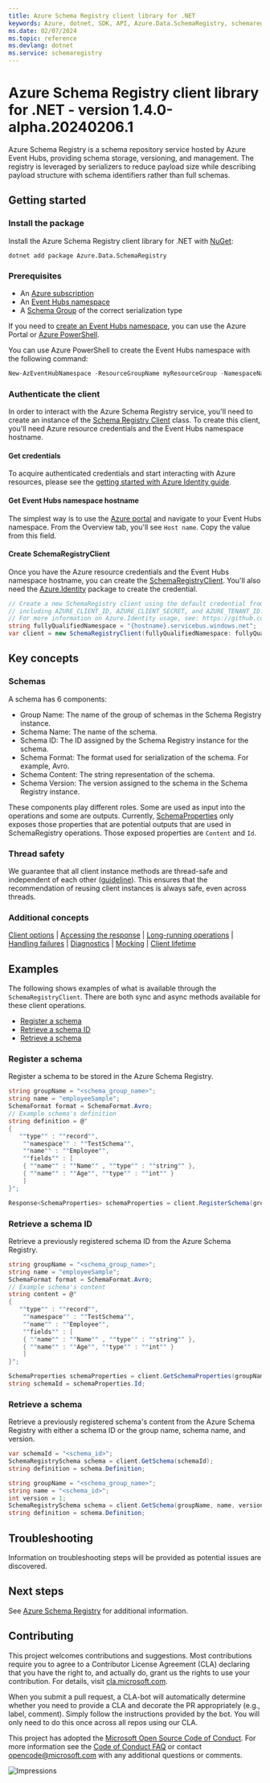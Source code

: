 ```yaml
---
title: Azure Schema Registry client library for .NET
keywords: Azure, dotnet, SDK, API, Azure.Data.SchemaRegistry, schemaregistry
ms.date: 02/07/2024
ms.topic: reference
ms.devlang: dotnet
ms.service: schemaregistry
---
```

# Azure Schema Registry client library for .NET - version 1.4.0-alpha.20240206.1 


Azure Schema Registry is a schema repository service hosted by Azure Event Hubs, providing schema storage, versioning, and management. The registry is leveraged by serializers to reduce payload size while describing payload structure with schema identifiers rather than full schemas.

## Getting started

### Install the package

Install the Azure Schema Registry client library for .NET with [NuGet][nuget]:

```dotnetcli
dotnet add package Azure.Data.SchemaRegistry
```

### Prerequisites

* An [Azure subscription][azure_sub]
* An [Event Hubs namespace][event_hubs_namespace]
* A [Schema Group][create_schema_group] of the correct serialization type

If you need to [create an Event Hubs namespace][create_event_hubs_namespace], you can use the Azure Portal or [Azure PowerShell][azure_powershell].

You can use Azure PowerShell to create the Event Hubs namespace with the following command:

```PowerShell
New-AzEventHubNamespace -ResourceGroupName myResourceGroup -NamespaceName namespace_name -Location eastus
```

### Authenticate the client

In order to interact with the Azure Schema Registry service, you'll need to create an instance of the [Schema Registry Client][schema_registry_client] class. To create this client, you'll need Azure resource credentials and the Event Hubs namespace hostname.

#### Get credentials

To acquire authenticated credentials and start interacting with Azure resources, please see the [getting started with Azure Identity guide][quickstart_guide].

#### Get Event Hubs namespace hostname

The simplest way is to use the [Azure portal][azure_portal] and navigate to your Event Hubs namespace. From the Overview tab, you'll see `Host name`. Copy the value from this field.

#### Create SchemaRegistryClient

Once you have the Azure resource credentials and the Event Hubs namespace hostname, you can create the [SchemaRegistryClient][schema_registry_client]. You'll also need the [Azure.Identity][azure_identity] package to create the credential.

```C# Snippet:SchemaRegistryCreateSchemaRegistryClient
// Create a new SchemaRegistry client using the default credential from Azure.Identity using environment variables previously set,
// including AZURE_CLIENT_ID, AZURE_CLIENT_SECRET, and AZURE_TENANT_ID.
// For more information on Azure.Identity usage, see: https://github.com/Azure/azure-sdk-for-net/blob/main/sdk/identity/Azure.Identity/README.md
string fullyQualifiedNamespace = "{hostname}.servicebus.windows.net";
var client = new SchemaRegistryClient(fullyQualifiedNamespace: fullyQualifiedNamespace, credential: new DefaultAzureCredential());
```

## Key concepts

### Schemas

A schema has 6 components:
- Group Name: The name of the group of schemas in the Schema Registry instance.
- Schema Name: The name of the schema.
- Schema ID: The ID assigned by the Schema Registry instance for the schema.
- Schema Format: The format used for serialization of the schema. For example, Avro.
- Schema Content: The string representation of the schema.
- Schema Version: The version assigned to the schema in the Schema Registry instance.

These components play different roles. Some are used as input into the operations and some are outputs. Currently, [SchemaProperties][schema_properties] only exposes those properties that are potential outputs that are used in SchemaRegistry operations. Those exposed properties are `Content` and `Id`.

### Thread safety
We guarantee that all client instance methods are thread-safe and independent of each other ([guideline](https://azure.github.io/azure-sdk/dotnet_introduction.html#dotnet-service-methods-thread-safety)). This ensures that the recommendation of reusing client instances is always safe, even across threads.

### Additional concepts
<!-- CLIENT COMMON BAR -->
[Client options](https://github.com/Azure/azure-sdk-for-net/blob/main/sdk/core/Azure.Core/README.md#configuring-service-clients-using-clientoptions) |
[Accessing the response](https://github.com/Azure/azure-sdk-for-net/blob/main/sdk/core/Azure.Core/README.md#accessing-http-response-details-using-responset) |
[Long-running operations](https://github.com/Azure/azure-sdk-for-net/blob/main/sdk/core/Azure.Core/README.md#consuming-long-running-operations-using-operationt) |
[Handling failures](https://github.com/Azure/azure-sdk-for-net/blob/main/sdk/core/Azure.Core/README.md#reporting-errors-requestfailedexception) |
[Diagnostics](https://github.com/Azure/azure-sdk-for-net/blob/main/sdk/core/Azure.Core/samples/Diagnostics.md) |
[Mocking](https://learn.microsoft.com/dotnet/azure/sdk/unit-testing-mocking) |
[Client lifetime](https://devblogs.microsoft.com/azure-sdk/lifetime-management-and-thread-safety-guarantees-of-azure-sdk-net-clients/)
<!-- CLIENT COMMON BAR -->

## Examples

The following shows examples of what is available through the `SchemaRegistryClient`. There are both sync and async methods available for these client operations.

* [Register a schema](#register-a-schema)
* [Retrieve a schema ID](#retrieve-a-schema-id)
* [Retrieve a schema](#retrieve-a-schema)

### Register a schema

Register a schema to be stored in the Azure Schema Registry.

```C# Snippet:SchemaRegistryRegisterSchema
string groupName = "<schema_group_name>";
string name = "employeeSample";
SchemaFormat format = SchemaFormat.Avro;
// Example schema's definition
string definition = @"
{
   ""type"" : ""record"",
    ""namespace"" : ""TestSchema"",
    ""name"" : ""Employee"",
    ""fields"" : [
    { ""name"" : ""Name"" , ""type"" : ""string"" },
    { ""name"" : ""Age"", ""type"" : ""int"" }
    ]
}";

Response<SchemaProperties> schemaProperties = client.RegisterSchema(groupName, name, definition, format);
```

### Retrieve a schema ID

Retrieve a previously registered schema ID from the Azure Schema Registry.

```C# Snippet:SchemaRegistryRetrieveSchemaId
string groupName = "<schema_group_name>";
string name = "employeeSample";
SchemaFormat format = SchemaFormat.Avro;
// Example schema's content
string content = @"
{
   ""type"" : ""record"",
    ""namespace"" : ""TestSchema"",
    ""name"" : ""Employee"",
    ""fields"" : [
    { ""name"" : ""Name"" , ""type"" : ""string"" },
    { ""name"" : ""Age"", ""type"" : ""int"" }
    ]
}";

SchemaProperties schemaProperties = client.GetSchemaProperties(groupName, name, content, format);
string schemaId = schemaProperties.Id;
```

### Retrieve a schema

Retrieve a previously registered schema's content from the Azure Schema Registry with either a schema ID or the group name, schema name, and version.

```C# Snippet:SchemaRegistryRetrieveSchema
var schemaId = "<schema_id>";
SchemaRegistrySchema schema = client.GetSchema(schemaId);
string definition = schema.Definition;
```

```C# Snippet:SchemaRegistryRetrieveSchemaVersion
string groupName = "<schema_group_name>";
string name = "<schema_id>";
int version = 1;
SchemaRegistrySchema schema = client.GetSchema(groupName, name, version);
string definition = schema.Definition;
```

## Troubleshooting

Information on troubleshooting steps will be provided as potential issues are discovered.

## Next steps

See [Azure Schema Registry][azure_schema_registry] for additional information.

## Contributing

This project welcomes contributions and suggestions. Most contributions require you to agree to a Contributor License Agreement (CLA) declaring that you have the right to, and actually do, grant us the rights to use your contribution. For details, visit [cla.microsoft.com][cla].

When you submit a pull request, a CLA-bot will automatically determine whether you need to provide a CLA and decorate the PR appropriately (e.g., label, comment). Simply follow the instructions provided by the bot. You will only need to do this once across all repos using our CLA.

This project has adopted the [Microsoft Open Source Code of Conduct][code_of_conduct]. For more information see the [Code of Conduct FAQ][code_of_conduct_faq] or contact [opencode@microsoft.com][email_opencode] with any additional questions or comments.

![Impressions](https://azure-sdk-impressions.azurewebsites.net/api/impressions/azure-sdk-for-net%2Fsdk%2Ftemplate%2FAzure.Template%2FREADME.png)

<!-- LINKS -->
[nuget]: https://www.nuget.org/
[event_hubs_namespace]: /azure/event-hubs/event-hubs-about
[create_schema_group]: https://learn.microsoft.com/azure/event-hubs/create-schema-registry#create-a-schema-group
[azure_powershell]: /powershell/azure/
[create_event_hubs_namespace]: /azure/event-hubs/event-hubs-quickstart-powershell#create-an-event-hubs-namespace
[quickstart_guide]: https://learn.microsoft.com/dotnet/api/overview/azure/identity-readme?view=azure-dotnet
[schema_registry_client]: https://github.com/Azure/azure-sdk-for-net/blob/main/sdk/schemaregistry/Azure.Data.SchemaRegistry/src/SchemaRegistryClient.cs
[azure_portal]: https://ms.portal.azure.com/
[schema_properties]: https://github.com/Azure/azure-sdk-for-net/blob/main/sdk/schemaregistry/Azure.Data.SchemaRegistry/src/SchemaProperties.cs
[azure_identity]: https://www.nuget.org/packages/Azure.Identity
[cla]: https://cla.microsoft.com
[code_of_conduct]: https://opensource.microsoft.com/codeofconduct/
[code_of_conduct_faq]: https://opensource.microsoft.com/codeofconduct/faq/
[email_opencode]: mailto:opencode@microsoft.com
[azure_sub]: https://azure.microsoft.com/free/dotnet/
[azure_schema_registry]: https://aka.ms/schemaregistry

